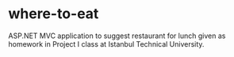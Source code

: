 # where-to-eat
ASP.NET MVC application to suggest restaurant for lunch given as homework in Project I class at Istanbul Technical University.
